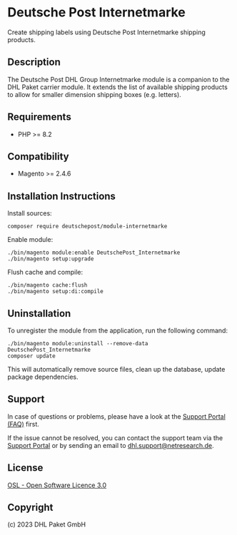 Deutsche Post Internetmarke
===========================

Create shipping labels using Deutsche Post Internetmarke shipping products.

Description
-----------
The Deutsche Post DHL Group Internetmarke module is a companion to the
DHL Paket carrier module. It extends the list of available shipping
products to allow for smaller dimension shipping boxes (e.g. letters).

Requirements
------------
* PHP >= 8.2

Compatibility
-------------
* Magento >= 2.4.6

Installation Instructions
-------------------------

Install sources:

    composer require deutschepost/module-internetmarke

Enable module:

    ./bin/magento module:enable DeutschePost_Internetmarke
    ./bin/magento setup:upgrade

Flush cache and compile:

    ./bin/magento cache:flush
    ./bin/magento setup:di:compile

Uninstallation
--------------

To unregister the module from the application, run the following command:

    ./bin/magento module:uninstall --remove-data DeutschePost_Internetmarke
    composer update

This will automatically remove source files, clean up the database, update package dependencies.

Support
-------
In case of questions or problems, please have a look at the
[Support Portal (FAQ)](http://dhl.support.netresearch.de/) first.

If the issue cannot be resolved, you can contact the support team via the
[Support Portal](http://dhl.support.netresearch.de/) or by sending an email
to <dhl.support@netresearch.de>.

License
-------
[OSL - Open Software Licence 3.0](http://opensource.org/licenses/osl-3.0.php)

Copyright
---------
(c) 2023 DHL Paket GmbH
